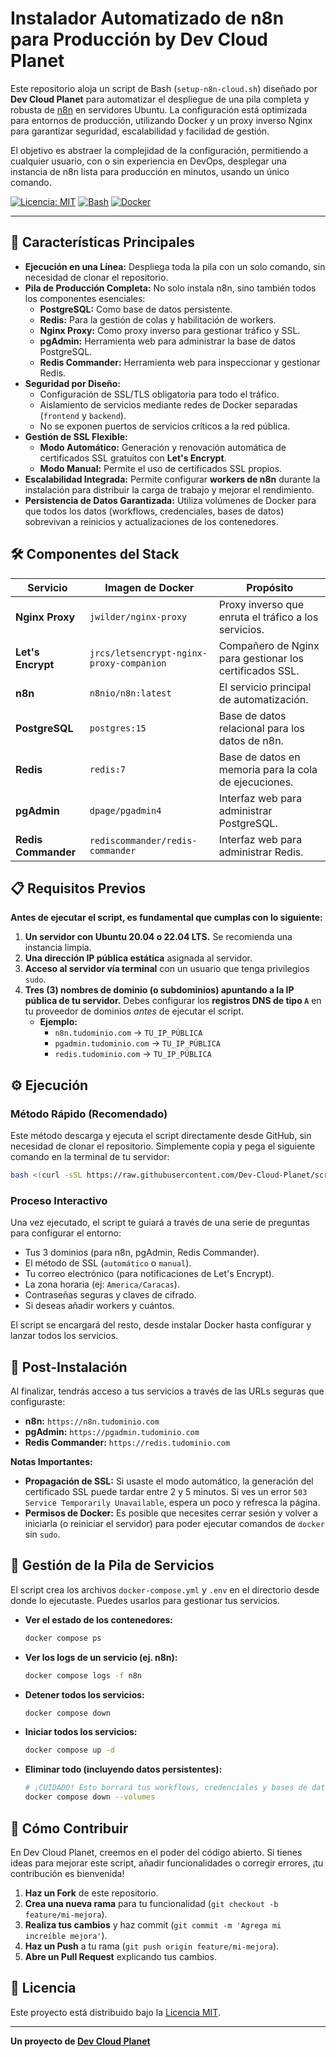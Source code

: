 # Instalador Automatizado de n8n para Producción by Dev Cloud Planet

Este repositorio aloja un script de Bash (`setup-n8n-cloud.sh`) diseñado por **Dev Cloud Planet** para automatizar el despliegue de una pila completa y robusta de [n8n](https://n8n.io/) en servidores Ubuntu. La configuración está optimizada para entornos de producción, utilizando Docker y un proxy inverso Nginx para garantizar seguridad, escalabilidad y facilidad de gestión.

El objetivo es abstraer la complejidad de la configuración, permitiendo a cualquier usuario, con o sin experiencia en DevOps, desplegar una instancia de n8n lista para producción en minutos, usando un único comando.

[![Licencia: MIT](https://img.shields.io/badge/Licencia-MIT-yellow.svg)](https://opensource.org/licenses/MIT)
[![Bash](https://img.shields.io/badge/Shell-Bash-blue)](https://www.gnu.org/software/bash/)
[![Docker](https://img.shields.io/badge/Docker-2496ED?logo=docker&logoColor=white)](https://www.docker.com/)

---

## 🚀 Características Principales

*   **Ejecución en una Línea:** Despliega toda la pila con un solo comando, sin necesidad de clonar el repositorio.
*   **Pila de Producción Completa:** No solo instala n8n, sino también todos los componentes esenciales:
    *   **PostgreSQL:** Como base de datos persistente.
    *   **Redis:** Para la gestión de colas y habilitación de workers.
    *   **Nginx Proxy:** Como proxy inverso para gestionar tráfico y SSL.
    *   **pgAdmin:** Herramienta web para administrar la base de datos PostgreSQL.
    *   **Redis Commander:** Herramienta web para inspeccionar y gestionar Redis.
*   **Seguridad por Diseño:**
    *   Configuración de SSL/TLS obligatoria para todo el tráfico.
    *   Aislamiento de servicios mediante redes de Docker separadas (`frontend` y `backend`).
    *   No se exponen puertos de servicios críticos a la red pública.
*   **Gestión de SSL Flexible:**
    *   **Modo Automático:** Generación y renovación automática de certificados SSL gratuitos con **Let's Encrypt**.
    *   **Modo Manual:** Permite el uso de certificados SSL propios.
*   **Escalabilidad Integrada:** Permite configurar **workers de n8n** durante la instalación para distribuir la carga de trabajo y mejorar el rendimiento.
*   **Persistencia de Datos Garantizada:** Utiliza volúmenes de Docker para que todos los datos (workflows, credenciales, bases de datos) sobrevivan a reinicios y actualizaciones de los contenedores.

## 🛠️ Componentes del Stack

| Servicio          | Imagen de Docker                        | Propósito                                                   |
| ----------------- | --------------------------------------- | ----------------------------------------------------------- |
| **Nginx Proxy**   | `jwilder/nginx-proxy`                   | Proxy inverso que enruta el tráfico a los servicios.        |
| **Let's Encrypt** | `jrcs/letsencrypt-nginx-proxy-companion`| Compañero de Nginx para gestionar los certificados SSL.     |
| **n8n**           | `n8nio/n8n:latest`                      | El servicio principal de automatización.                    |
| **PostgreSQL**    | `postgres:15`                           | Base de datos relacional para los datos de n8n.             |
| **Redis**         | `redis:7`                               | Base de datos en memoria para la cola de ejecuciones.       |
| **pgAdmin**       | `dpage/pgadmin4`                        | Interfaz web para administrar PostgreSQL.                   |
| **Redis Commander**| `rediscommander/redis-commander`        | Interfaz web para administrar Redis.                        |

## 📋 Requisitos Previos

**Antes de ejecutar el script, es fundamental que cumplas con lo siguiente:**

1.  **Un servidor con Ubuntu 20.04 o 22.04 LTS.** Se recomienda una instancia limpia.
2.  **Una dirección IP pública estática** asignada al servidor.
3.  **Acceso al servidor vía terminal** con un usuario que tenga privilegios `sudo`.
4.  **Tres (3) nombres de dominio (o subdominios) apuntando a la IP pública de tu servidor.** Debes configurar los **registros DNS de tipo `A`** en tu proveedor de dominios *antes* de ejecutar el script.
    *   **Ejemplo:**
        *   `n8n.tudominio.com` -> `TU_IP_PÚBLICA`
        *   `pgadmin.tudominio.com` -> `TU_IP_PÚBLICA`
        *   `redis.tudominio.com` -> `TU_IP_PÚBLICA`

## ⚙️ Ejecución

### Método Rápido (Recomendado)

Este método descarga y ejecuta el script directamente desde GitHub, sin necesidad de clonar el repositorio. Simplemente copia y pega el siguiente comando en la terminal de tu servidor:

```bash
bash <(curl -sSL https://raw.githubusercontent.com/Dev-Cloud-Planet/script-server-install/main/setup-n8n-cloud.sh)
```

### Proceso Interactivo

Una vez ejecutado, el script te guiará a través de una serie de preguntas para configurar el entorno:

*   Tus 3 dominios (para n8n, pgAdmin, Redis Commander).
*   El método de SSL (`automático` o `manual`).
*   Tu correo electrónico (para notificaciones de Let's Encrypt).
*   La zona horaria (ej: `America/Caracas`).
*   Contraseñas seguras y claves de cifrado.
*   Si deseas añadir workers y cuántos.

El script se encargará del resto, desde instalar Docker hasta configurar y lanzar todos los servicios.

## 🔑 Post-Instalación

Al finalizar, tendrás acceso a tus servicios a través de las URLs seguras que configuraste:

*   **n8n:** `https://n8n.tudominio.com`
*   **pgAdmin:** `https://pgadmin.tudominio.com`
*   **Redis Commander:** `https://redis.tudominio.com`

**Notas Importantes:**
*   **Propagación de SSL:** Si usaste el modo automático, la generación del certificado SSL puede tardar entre 2 y 5 minutos. Si ves un error `503 Service Temporarily Unavailable`, espera un poco y refresca la página.
*   **Permisos de Docker:** Es posible que necesites cerrar sesión y volver a iniciarla (o reiniciar el servidor) para poder ejecutar comandos de `docker` sin `sudo`.

## 📁 Gestión de la Pila de Servicios

El script crea los archivos `docker-compose.yml` y `.env` en el directorio desde donde lo ejecutaste. Puedes usarlos para gestionar tus servicios.

*   **Ver el estado de los contenedores:**
    ```bash
    docker compose ps
    ```
*   **Ver los logs de un servicio (ej. n8n):**
    ```bash
    docker compose logs -f n8n
    ```
*   **Detener todos los servicios:**
    ```bash
    docker compose down
    ```
*   **Iniciar todos los servicios:**
    ```bash
    docker compose up -d
    ```
*   **Eliminar todo (incluyendo datos persistentes):**
    ```bash
    # ¡CUIDADO! Esto borrará tus workflows, credenciales y bases de datos.
    docker compose down --volumes
    ```

## 🤝 Cómo Contribuir

En Dev Cloud Planet, creemos en el poder del código abierto. Si tienes ideas para mejorar este script, añadir funcionalidades o corregir errores, ¡tu contribución es bienvenida!

1.  **Haz un Fork** de este repositorio.
2.  **Crea una nueva rama** para tu funcionalidad (`git checkout -b feature/mi-mejora`).
3.  **Realiza tus cambios** y haz commit (`git commit -m 'Agrega mi increíble mejora'`).
4.  **Haz un Push** a tu rama (`git push origin feature/mi-mejora`).
5.  **Abre un Pull Request** explicando tus cambios.

## 📄 Licencia

Este proyecto está distribuido bajo la [Licencia MIT](LICENSE).

---
**Un proyecto de [Dev Cloud Planet](https://github.com/Dev-Cloud-Planet)**